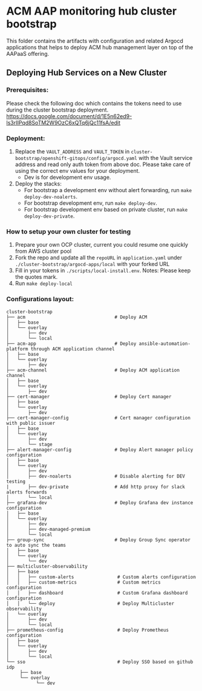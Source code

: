 # ACM AAP monitoring hub cluster bootstrap

This folder contains the artifacts with configuration and related Argocd applications that helps to deploy ACM hub management layer on top of the AAPaaS offering.

## Deploying Hub Services on a New Cluster


### Prerequisites:
Please check the following doc which contains the tokens need to use during the cluster bootstrap deployment.
https://docs.google.com/document/d/1E5n62ed9-ls3rIIPqd8SoTM2W9OzC6xQTq6jQc11fsA/edit


### Deployment:
1. Replace the `VAULT_ADDRESS` and `VAULT_TOKEN` in `cluster-bootstrap/openshift-gitops/config/argocd.yaml` with the Vault service address and read only auth token from above doc.
   Please take care of using the correct env values for your deployment.
   * Dev is for development env usage. 
2. Deploy the stacks:
   * For bootstrap a development env without alert forwarding, run `make deploy-dev-noalerts`.
   * For bootstrap development env, run `make deploy-dev`.
   * For bootstrap development env based on private cluster, run `make deploy-dev-private`.


### How to setup your own cluster for testing
1. Prepare your own OCP cluster, current you could resume one quickly from AWS cluster pool
2. Fork the repo and update all the `repoURL` in `application.yaml` under `./cluster-bootstrap/argocd-apps/local` with your forked URL
3. Fill in your tokens in `./scripts/local-install.env`. Notes: Please keep the quotes mark.
4. Run `make deploy-local`


### Configurations layout:
    cluster-bootstrap
    ├── acm                                 # Deploy ACM
    │   ├── base
    │   └── overlay                          
    │       ├── dev
    │       └── local                            
    ├── acm-app                             # Deploy ansible-automation-platform through ACM application channel
    │   ├── base
    │   └── overlay
    │       ├── dev                            
    ├── acm-channel                         # Deploy ACM application channel
    │   ├── base
    │   └── overlay
    │       ├── dev                            
    ├── cert-manager                        # Deploy Cert manager
    │   ├── base      
    │   └── overlay
    │       ├── dev                            
    ├── cert-manager-config                 # Cert manager configuration with public issuer
    │   ├── base
    │   └── overlay
    │       ├── dev                            
    │       └── stage            
    ├── alert-manager-config                # Deploy Alert manager policy configuration
    │   ├── base
    │   └── overlay
    │       ├── dev                            
    │       ├── dev-noalerts                # Disable alerting for DEV testing
    |       ├── dev-private                 # Add http proxy for slack alerts forwards
    │       └── local
    ├── grafana-dev                         # Deploy Grafana dev instance configuration
    │   ├── base   
    │   └── overlay
    │       ├── dev  
    │       ├── dev-managed-premium 
    │       └── local
    ├── group-sync                          # Deploy Group Sync operator to auto sync the teams
    │   ├── base   
    │   └── overlay
    │       └── dev
    ├── multicluster-observability
    │   ├── base
    │   │   ├── custom-alerts                # Custom alerts configuration
    │   │   ├── custom-metrics               # Custom metrics configuration
    │   │   ├── dashboard                    # Custom Grafana dashboard configuration
    │   │   └── deploy                       # Deploy Multicluster observability
    │   └── overlay  
    │       ├── dev
    │       └── local
    ├── prometheus-config                    # Deploy Prometheus configuration
    │   ├── base                             
    │   └── overlay  
    │       ├── dev
    │       └── local
    └── sso                                  # Deploy SSO based on github idp
         ├── base                             
         └── overlay  
               └── dev
